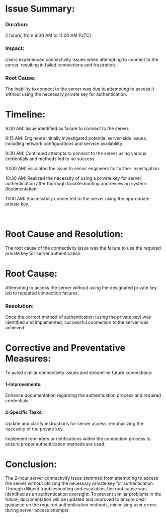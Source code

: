 <h1>Issue Summary:</h1>
<h3>Duration:</h3> <p>2 hours, from 9:00 AM to 11:00 AM (UTC)</p>
<h3>Impact:</h3> <p>Users experienced connectivity issues when attempting to connect to the server, resulting in failed connections and frustration.</p>
<h3>Root Cause:</h3>
<p>The inability to connect to the server was due to attempting to access it without using the necessary private key for authentication.
</p>

<h1>Timeline:</h1>
<p>9:00 AM: Issue identified as failure to connect to the server.
</p><p>9:15 AM: Engineers initially investigated potential server-side issues, including network configurations and service availability.
</p><p>9:30 AM: Continued attempts to connect to the server using various credentials and methods led to no success.
</p><p>10:00 AM: Escalated the issue to senior engineers for further investigation.
</p><p>10:30 AM: Realized the necessity of using a private key for server authentication after thorough troubleshooting and reviewing system documentation.
</p><p>11:00 AM: Successfully connected to the server using the appropriate private key.</p>
</br>
<h1>Root Cause and Resolution:</h1>
<p>The root cause of the connectivity issue was the failure to use the required private key for server authentication</p>

<h1>Root Cause:</h1>
<p>Attempting to access the server without using the designated private key led to repeated connection failures.</p>
<h3>Resolution:</h3>
<p>Once the correct method of authentication (using the private key) was identified and implemented, successful connection to the server was achieved.
</p>
<h1>Corrective and Preventative Measures:</h1>
<p>To avoid similar connectivity issues and streamline future connections:
</p>
<h4>1-Improvements:</h4>
<p>Enhance documentation regarding the authentication process and required credentials.
</p>
<h4>2-Specific Tasks:</h4>
<p>Update and clarify instructions for server access, emphasizing the necessity of the private key.
</p><p>Implement reminders or notifications within the connection process to ensure proper authentication methods are used.
</p>

<h1>Conclusion:</h1>
The 2-hour server connectivity issue stemmed from attempting to access the server without utilizing the necessary private key for authentication. Through diligent troubleshooting and escalation, the root cause was identified as an authentication oversight. To prevent similar problems in the future, documentation will be updated and improved to ensure clear guidance on the required authentication methods, minimizing user errors during server access attempts.
